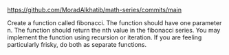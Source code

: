 https://github.com/MoradAlkhatib/math-series/commits/main


Create a function called fibonacci.
The function should have one parameter n.
The function should return the nth value in the fibonacci series.
You may implement the function using recursion or iteration.
If you are feeling particularly frisky, do both as separate functions.

